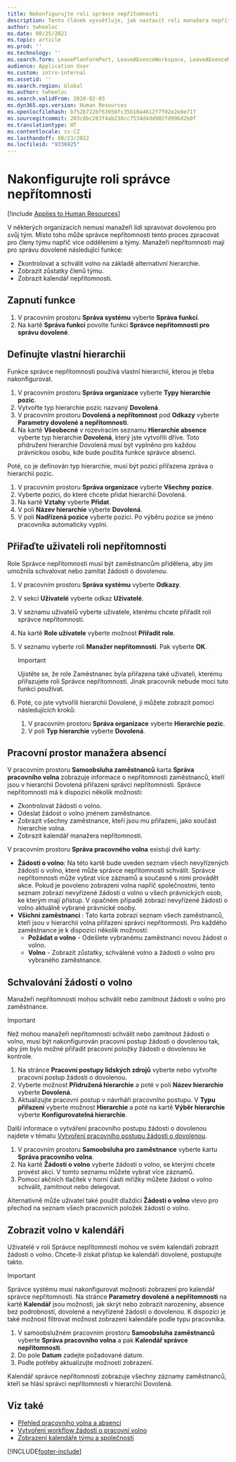 ```yaml
---
title: Nakonfigurujte roli správce nepřítomnosti
description: Tento článek vysvětluje, jak nastavit roli manažera nepřítomnosti pro správu dovolené zaměstnanců.
author: twheeloc
ms.date: 08/25/2021
ms.topic: article
ms.prod: ''
ms.technology: ''
ms.search.form: LeavePlanFormPart, LeaveAbsenceWorkspace, LeaveAbsenceManager
audience: Application User
ms.custom: intro-internal
ms.assetid: ''
ms.search.region: Global
ms.author: twheeloc
ms.search.validFrom: 2020-02-03
ms.dyn365.ops.version: Human Resources
ms.openlocfilehash: b752b722bf63958fc35b10a4612f7f02e2e8e717
ms.sourcegitcommit: 203c8bc263f4ab238cc7534d4dd902fd996d2b0f
ms.translationtype: HT
ms.contentlocale: cs-CZ
ms.lasthandoff: 08/23/2022
ms.locfileid: "9336925"
---
```

# <a name="configure-the-absence-manager-role"></a>Nakonfigurujte roli správce nepřítomnosti


[!include [Applies to Human Resources](../includes/applies-to-hr.md)]

V některých organizacích nemusí manažeři lidí spravovat dovolenou pro svůj tým. Místo toho může správce nepřítomnosti tento proces zpracovat pro členy týmu napříč více odděleními a týmy. Manažeři nepřítomnosti mají pro správu dovolené následující funkce:

- Zkontrolovat a schválit volno na základě alternativní hierarchie.
- Zobrazit zůstatky členů týmu.
- Zobrazit kalendář nepřítomnosti.

## <a name="turn-on-the-feature"></a>Zapnutí funkce

1. V pracovním prostoru **Správa systému** vyberte **Správa funkcí**.
2. Na kartě **Správa funkcí** povolte funkci **Správce nepřítomnosti pro správu dovolené**.

## <a name="define-a-custom-hierarchy"></a>Definujte vlastní hierarchii

Funkce správce nepřítomnosti používá vlastní hierarchii, kterou je třeba nakonfigurovat.

1. V pracovním prostoru **Správa organizace** vyberte **Typy hierarchie pozic**.
2. Vytvořte typ hierarchie pozic nazvaný **Dovolená**.
3. V pracovním prostoru **Dovolená a nepřítomnost** pod **Odkazy** vyberte **Parametry dovolené a nepřítomnosti**.
4. Na kartě **Všeobecné** v rozevíracím seznamu **Hierarchie absence** vyberte typ hierarchie **Dovolená**, který jste vytvořili dříve. Toto přidružení hierarchie Dovolená musí být vyplněno pro každou právnickou osobu, kde bude použita funkce správce absencí.

Poté, co je definován typ hierarchie, musí být pozici přiřazena zpráva o hierarchii pozic.

1. V pracovním prostoru **Správa organizace** vyberte **Všechny pozice**.
2. Vyberte pozici, do které chcete přidat hierarchii Dovolená.
3. Na kartě **Vztahy** vyberte **Přidat**.
4. V poli **Název hierarchie** vyberte **Dovolená**.
5. V poli **Nadřízená pozice** vyberte pozici. Po výběru pozice se jméno pracovníka automaticky vyplní.

## <a name="assign-the-absence-manager-role-to-a-user"></a>Přiřaďte uživateli roli nepřítomnosti

Role Správce nepřítomnosti musí být zaměstnancům přidělena, aby jim umožnila schvalovat nebo zamítat žádosti o dovolenou.

1. V pracovním prostoru **Správa systému** vyberte **Odkazy**.
2. V sekci **Uživatelé** vyberte odkaz **Uživatelé**.
3. V seznamu uživatelů vyberte uživatele, kterému chcete přiřadit roli správce nepřítomnosti.
4. Na kartě **Role uživatele** vyberte možnost **Přiřadit role**.
5. V seznamu vyberte roli **Manažer nepřítomnosti**. Pak vyberte **OK**.

    > [!IMPORTANT]
    > Ujistěte se, že role Zaměstnanec byla přiřazena také uživateli, kterému přiřazujete roli Správce nepřítomnosti. Jinak pracovník nebude moci tuto funkci používat.

6. Poté, co jste vytvořili hierarchii Dovolené, ji můžete zobrazit pomocí následujících kroků:

    1. V pracovním prostoru **Správa organizace** vyberte **Hierarchie pozic**.
    2. V poli **Typ hierarchie** vyberte **Dovolená**.

## <a name="absence-manager-workspace"></a>Pracovní prostor manažera absencí

V pracovním prostoru **Samoobsluha zaměstnanců** karta **Správa pracovního volna** zobrazuje informace o nepřítomnosti zaměstnanců, kteří jsou v hierarchii Dovolená přiřazeni správci nepřítomnosti. Správce nepřítomnosti má k dispozici několik možností: 
 - Zkontrolovat žádosti o volno.</br>
 - Odeslat žádost o volno jménem zaměstnance.</br>
 - Zobrazit všechny zaměstnance, kteří jsou mu přiřazeni, jako součást hierarchie volna.</br>
 - Zobrazit kalendář manažera nepřítomnosti.</br>

V pracovním prostoru **Správa pracovného volna** existují dvě karty:
 - **Žádosti o volno**: Na této kartě bude uveden seznam všech nevyřízených žádostí o volno, které může správce nepřítomnosti schválit. Správce nepřítomnosti může vybrat více záznamů a současně s nimi provádět akce. Pokud je povoleno zobrazení volna napříč společnostmi, tento seznam zobrazí nevyřízené žádosti o volno u všech právnických osob, ke kterým mají přístup. V opačném případě zobrazí nevyřízené žádosti o volno aktuálně vybrané právnické osoby. </br>
 - **Všichni zaměstnanci** : Tato karta zobrazí seznam všech zaměstnanců, kteří jsou v hierarchii volna přiřazeni správci nepřítomnosti. Pro každého zaměstnance je k dispozici několik možností:
    - **Požádat o volno** - Odešlete vybranému zaměstnanci novou žádost o volno.</br>
    - **Volno** - Zobrazit zůstatky, schválené volno a žádosti o volno pro vybraného zaměstnance.</br>

## <a name="approve-time-off-requests"></a>Schvalování žádostí o volno

Manažeři nepřítomnosti mohou schválit nebo zamítnout žádosti o volno pro zaměstnance. 

> [!IMPORTANT]
> Než mohou manažeři nepřítomnosti schválit nebo zamítnout žádosti o volno, musí být nakonfigurován pracovní postup žádosti o dovolenou tak, aby jim bylo možné přiřadit pracovní položky žádosti o dovolenou ke kontrole.
>
> 1. Na stránce **Pracovní postupy lidských zdrojů** vyberte nebo vytvořte pracovní postup žádosti o dovolenou.
> 2. Vyberte možnost **Přidružená hierarchie** a poté v poli **Název hierarchie** vyberte **Dovolená**.
> 3. Aktualizujte pracovní postup v návrháři pracovního postupu. V **Typu přiřazení** vyberte možnost **Hierarchie** a poté na kartě **Výběr hierarchie** vyberte **Konfigurovatelná hierarchie**.
>
> Další informace o vytváření pracovního postupu žádosti o dovolenou najdete v tématu [Vytvoření pracovního postupu žádosti o dovolenou](hr-leave-and-absence-workflow.md).

1. V pracovním prostoru **Samoobsluha pro zaměstnance** vyberte kartu **Správa pracovního volna**.
2. Na kartě **Žádosti o volno** vyberte žádosti o volno, se kterými chcete provést akci. V tomto seznamu můžete vybrat více záznamů.
3. Pomocí akčních tlačítek v horní části mřížky můžete žádost o volno schválit, zamítnout nebo delegovat. 

Alternativně může uživatel také použít dlaždici **Žádosti o volno** vlevo pro přechod na seznam všech pracovních položek žádostí o volno. 

## <a name="view-time-off-in-the-calendar"></a>Zobrazit volno v kalendáři

Uživatelé v roli Správce nepřítomnosti mohou ve svém kalendáři zobrazit žádosti o volno. Chcete-li získat přístup ke kalendáři dovolené, postupujte takto.

> [!IMPORTANT]
> Správce systému musí nakonfigurovat možnosti zobrazení pro kalendář správce nepřítomnosti. Na stránce **Parametry dovolené a nepřítomnosti** na kartě **Kalendář** jsou možnosti, jak skrýt nebo zobrazit narozeniny, absence bez podrobností, dovolené a nevyřízené žádosti o dovolenou. K dispozici je také možnost filtrovat možnost zobrazení kalendáře podle typu pracovníka.

1. V samoobslužném pracovním prostoru **Samoobsluha zaměstnanců** vyberte **Správa pracovního volna** a pak **Kalendář správce nepřítomnosti**.
2. Do pole **Datum** zadejte požadované datum.
3. Podle potřeby aktualizujte možnosti zobrazení.

Kalendář správce nepřítomnosti zobrazuje všechny záznamy zaměstnanců, kteří se hlásí správci nepřítomnosti v hierarchii Dovolená.

## <a name="see-also"></a>Viz také

- [Přehled pracovního volna a absencí](hr-leave-and-absence-overview.md)
- [Vytvoření workflow žádosti o pracovní volno](hr-leave-and-absence-workflow.md)
- [Zobrazení kalendáře týmu a společnosti](hr-employee-self-service-calendar.md)

[!INCLUDE[footer-include](../includes/footer-banner.md)]

